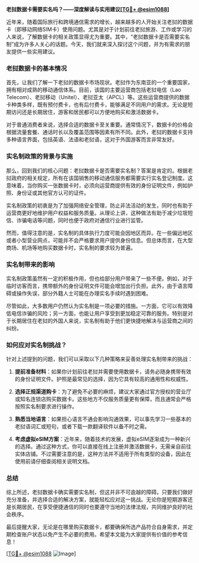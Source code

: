 **老挝数据卡需要实名吗？——深度解读与实用建议[[TG💪+ @esim1088](https://t.me/s/esim1088)]**

近年来，随着国际旅行和跨境通信需求的增长，越来越多的人开始关注老挝的数据卡（即移动网络SIM卡）使用问题。尤其是对于计划前往老挝旅游、工作或学习的人来说，了解数据卡的相关政策显得尤为重要。其中，“老挝数据卡是否需要实名制”成为许多人关心的话题。今天，我们就来深入探讨这个问题，并为有需求的朋友提供一些实用建议。

### 老挝数据卡的基本情况

首先，让我们了解一下老挝的数据卡市场现状。老挝作为东南亚的一个重要国家，拥有相对成熟的移动通信体系。目前，该国的主要运营商包括老挝电信（Lao Telecom）、老挝移动（Unitel）、老挝亚太（APCL）等。这些运营商提供的数据卡种类多样，既有预付费卡，也有后付费卡，能够满足不同用户的需求。无论是短期访问还是长期居住，游客和居民都可以方便地购买和激活数据卡。

对于普通消费者来说，选择合适的数据卡至关重要。通常情况下，数据卡的价格会根据流量套餐、通话时长以及覆盖范围等因素有所不同。此外，老挝的数据卡支持多种语言界面，包括英语、法语和老挝语，这对于外国游客而言非常友好。

### 实名制政策的背景与实施

那么，回到我们的核心问题：老挝数据卡是否需要实名制？答案是肯定的。根据老挝政府的相关规定，所有在该国销售的移动通信服务都需要实行实名登记制度。这意味着，当你购买一张数据卡时，必须向运营商提供有效的身份证明文件，例如护照、身份证或其他官方认可的证件。

实名制政策的初衷是为了加强网络安全管理，防止非法活动的发生，同时也有助于运营商更好地维护用户权益和服务质量。从理论上讲，这种做法有助于减少垃圾短信、诈骗电话等问题，同时也便于政府对通信行业进行监管。

然而，值得注意的是，实名制的具体执行力度可能会因地区而异。在一些偏远地区或者小型营业网点，可能并不会严格要求用户提供身份信息。但总体而言，在大型商场、机场等地购买数据卡时，实名制的要求较为普遍。

### 实名制带来的影响

实名制政策虽然有一定的积极作用，但也给部分用户带来了一些不便。例如，对于临时访客而言，携带额外的身份证明文件可能会增加出行负担。此外，由于语言障碍或操作失误，部分外籍人士可能在办理实名手续时遇到困难。

尽管如此，大多数用户仍然认为实名制是一项必要的措施。一方面，它可以有效降低电信诈骗的风险；另一方面，也能让用户享受到更加稳定可靠的服务。特别是对于长期居住在老挝的外国人来说，实名制有助于他们更快捷地解决与运营商之间的纠纷。

### 如何应对实名制挑战？

针对上述提到的问题，我们可以采取以下几种策略来妥善处理实名制带来的挑战：

1. **提前准备材料**：如果你计划前往老挝并需要使用数据卡，请务必随身携带有效的身份证明文件。护照是最常见的选择，因为它具有较高的通用性和权威性。
   
2. **选择正规渠道购卡**：为了避免不必要的麻烦，建议大家通过官方授权的营业厅或知名连锁店购买数据卡。这些地方不仅服务质量更有保障，而且通常会严格按照实名制要求进行操作。

3. **熟悉当地语言**：如果担心语言不通会影响沟通效果，可以事先学习一些基本的老挝语词汇或短句，或者下载一款翻译软件以备不时之需。

4. **考虑虚拟eSIM方案**：近年来，随着技术的发展，虚拟eSIM逐渐成为一种新兴的选择。通过这种方式，你可以直接在线上注册并激活数据卡，无需亲自前往实体店铺。不过需要注意的是，这种方法并不适用于所有类型的设备，因此在使用前请仔细查阅相关说明文档。

### 总结

综上所述，老挝数据卡确实需要实名制，但这并非不可逾越的障碍。只要我们做好充分准备，并选择合适的解决方案，就能轻松应对这一挑战。无论你是短期游客还是长期居民，在享受便捷通信的同时也要遵守当地的法律法规，共同维护良好的社会秩序。

最后提醒大家，无论是在哪里购买数据卡，都要确保所选产品符合自身需求，并定期检查账户状态以免产生不必要的费用。希望本文能为大家提供有价值的参考信息！

[[TG💪+ @esim1088](https://t.me/s/esim1088) ![Image](https://i.postimg.cc/4NQfJmqS/Snipaste-2025-05-13-00-14-12.png)]